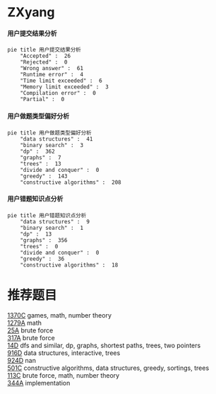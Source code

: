 # ZXyang

<!-- tabs:start -->



#### **用户提交结果分析**

```mermaid
pie title 用户提交结果分析
    "Accepted" :  26
    "Rejected" :  0
    "Wrong answer" :  61
    "Runtime error" :  4
    "Time limit exceeded" :  6
    "Memory limit exceeded" :  3
    "Compilation error" :  0
    "Partial" :  0
```

#### **用户做题类型偏好分析**

```mermaid
pie title 用户做题类型偏好分析
    "data structures" :  41
    "binary search" :  3
    "dp" :  362
    "graphs" :  7
    "trees" :  13
    "divide and conquer" :  0
    "greedy" :  143
    "constructive algorithms" :  208
```
#### **用户错题知识点分析**

```mermaid
pie title 用户错题知识点分析
    "data structures" :  9
    "binary search" :  1
    "dp" :  13
    "graphs" :  356
    "trees" :  0
    "divide and conquer" :  0
    "greedy" :  36
    "constructive algorithms" :  18
```



<!-- tabs:end -->
# 推荐题目
[1370C](https://codeforces.com/contest/1370/problem/C)		games,
                        math,
                        number theory		  
[1279A](https://codeforces.com/contest/1279/problem/A)		math		  
[25A](https://codeforces.com/contest/25/problem/A)		brute force		  
[317A](https://codeforces.com/contest/317/problem/A)		brute force		  
[14D](https://codeforces.com/contest/14/problem/D)		dfs and similar,
                        dp,
                        graphs,
                        shortest paths,
                        trees,
                        two pointers		  
[916D](https://codeforces.com/contest/916/problem/D)		data structures,
                        interactive,
                        trees		  
[924D](https://codeforces.com/contest/924/problem/D)		nan		  
[501C](https://codeforces.com/contest/501/problem/C)		constructive algorithms,
                        data structures,
                        greedy,
                        sortings,
                        trees		  
[113C](https://codeforces.com/contest/113/problem/C)		brute force,
                        math,
                        number theory		  
[344A](https://codeforces.com/contest/344/problem/A)		implementation		  
